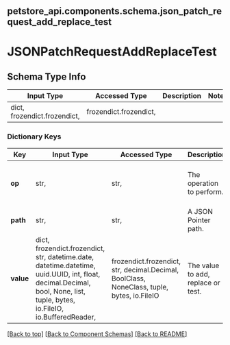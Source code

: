 <a name="top"></a>
## petstore_api.components.schema.json_patch_request_add_replace_test
# JSONPatchRequestAddReplaceTest

## Schema Type Info
Input Type | Accessed Type | Description | Notes
------------ | ------------- | ------------- | -------------
dict, frozendict.frozendict,  | frozendict.frozendict,  |  |

### Dictionary Keys
Key | Input Type | Accessed Type | Description | Notes
------------ | ------------- | ------------- | ------------- | -------------
**op** | str,  | str,  | The operation to perform. | must be one of ["add", "replace", "test", ]
**path** | str,  | str,  | A JSON Pointer path. |
**value** | dict, frozendict.frozendict, str, datetime.date, datetime.datetime, uuid.UUID, int, float, decimal.Decimal, bool, None, list, tuple, bytes, io.FileIO, io.BufferedReader,  | frozendict.frozendict, str, decimal.Decimal, BoolClass, NoneClass, tuple, bytes, io.FileIO | The value to add, replace or test. |

[[Back to top]](#top) [[Back to Component Schemas]](../../../README.md#Component-Schemas) [[Back to README]](../../../README.md)
